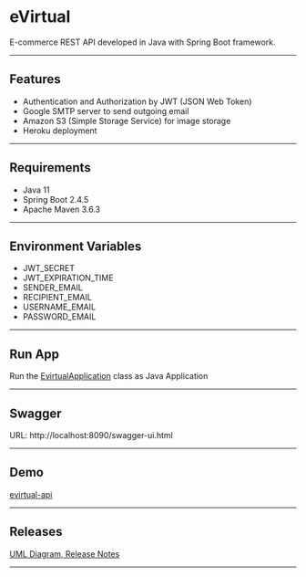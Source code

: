 # eVirtual
E-commerce REST API developed in Java with Spring Boot framework.

----------

## Features
- Authentication and Authorization by JWT (JSON Web Token)
- Google SMTP server to send outgoing email
- Amazon S3 (Simple Storage Service) for image storage
- Heroku deployment

----------

## Requirements
- Java 11
- Spring Boot 2.4.5
- Apache Maven 3.6.3 

----------

## Environment Variables
- JWT_SECRET
- JWT_EXPIRATION_TIME
- SENDER_EMAIL
- RECIPIENT_EMAIL
- USERNAME_EMAIL
- PASSWORD_EMAIL

----------

## Run App
Run the [EvirtualApplication][1] class as Java Application

----------

## Swagger
URL: http://localhost:8090/swagger-ui.html

----------

## Demo
[evirtual-api][2]

----------

## Releases
[UML Diagram, Release Notes][3]

----------

[1]: https://github.com/erebelo/evirtual-backend/blob/master/src/main/java/com/erebelo/evirtual/EvirtualApplication.java
[2]: https://evirtual-api.herokuapp.com/swagger-ui.html
[3]: https://github.com/erebelo/evirtual-backend/releases/tag/1.0.0